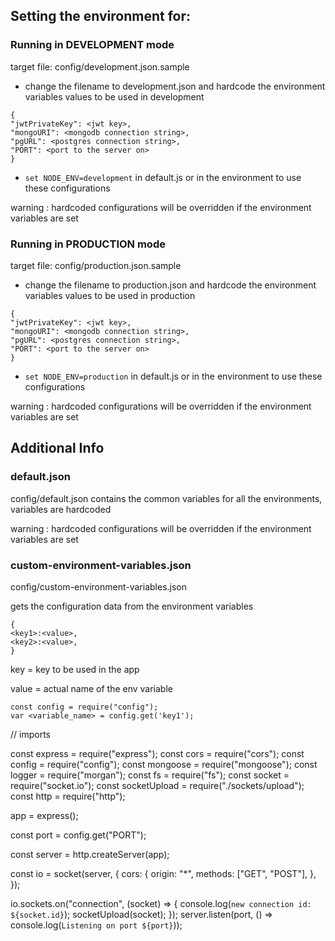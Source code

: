 ## Setting the environment for:

### Running in DEVELOPMENT mode

target file: config/development.json.sample

- change the filename to development.json and hardcode the environment variables values to be used in development

```
{
"jwtPrivateKey": <jwt key>,
"mongoURI": <mongodb connection string>,
"pgURL": <postgres connection string>,
"PORT": <port to the server on>
}
```

- `set NODE_ENV=development` in default.js or in the environment to use these configurations

warning : hardcoded configurations will be overridden if the environment variables are set

### Running in PRODUCTION mode

target file: config/production.json.sample

- change the filename to production.json and hardcode the environment variables values to be used in production

```
{
"jwtPrivateKey": <jwt key>,
"mongoURI": <mongodb connection string>,
"pgURL": <postgres connection string>,
"PORT": <port to the server on>
}
```

- `set NODE_ENV=production` in default.js or in the environment to use these configurations

warning : hardcoded configurations will be overridden if the environment variables are set

## Additional Info

### default.json

config/default.json contains the common variables for all the environments, variables are hardcoded

warning : hardcoded configurations will be overridden if the environment variables are set

### custom-environment-variables.json

config/custom-environment-variables.json

gets the configuration data from the environment variables

```
{
<key1>:<value>,
<key2>:<value>,
}
```

key = key to be used in the app

value = actual name of the env variable

```
const config = require("config");
var <variable_name> = config.get('key1');
```

// imports

const express = require("express");
const cors = require("cors");
const config = require("config");
const mongoose = require("mongoose");
const logger = require("morgan");
const fs = require("fs");
const socket = require("socket.io");
const socketUpload = require("./sockets/upload");
const http = require("http");

app = express();

const port = config.get("PORT");

const server = http.createServer(app);

const io = socket(server, {
cors: {
origin: "\*",
methods: ["GET", "POST"],
},
});

io.sockets.on("connection", (socket) => {
console.log(`new connection id: ${socket.id}`);
socketUpload(socket);
});
server.listen(port, () => console.log(`Listening on port ${port}`));
